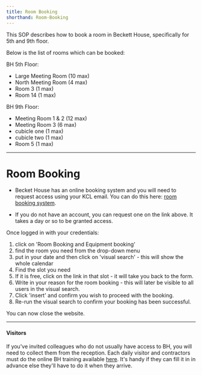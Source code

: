 ```yaml
---
title: Room Booking
shorthand: Room-Booking
---
```


This SOP describes how to book a room in Beckett House, specifically for 5th and 9th floor.

Below is the list of rooms which can be booked:

BH 5th Floor:
- Large Meeting Room (10 max)
- North Meeting Room (4 max)
- Room 3 (1 max)
- Room 14 (1 max)
 
BH 9th Floor:
- Meeting Room 1 & 2 (12 max)
- Meeting Room 3 (6 max)
- cubicle one (1 max)
- cubicle two (1 max)
- Room 5 (1 max)

***

# Room Booking

- Becket House has an online booking system and you will need to request access using your KCL email.
You can do this here: [room booking system](https://www.isd.kcl.ac.uk/internal/roombooking/login.php).

- If you do not have an account, you can request one on the link above. It takes a day or so to be granted access.

Once logged in with your credentials:

1. click on 'Room Booking and Equipment booking'
2. find the room you need from the drop-down menu
3. put in your date and then click on 'visual search' - this will show the whole calendar
4. Find the slot you need
5. If it is free, click on the link in that slot - it will take you back to the form.
6. Write in your reason for the room booking - this will later be visible to all users in the visual search.
7. Click 'insert' and confirm you wish to proceed with the booking. 
8. Re-run the visual search to confirm your booking has been successful. 

You can now close the website.

***

#### Visitors

If you've invited colleagues who do not usually have access to BH, you will need to collect them from the reception. 
Each daily visitor and contractors must do the online BH training available [here](https://forms.office.com/Pages/ResponsePage.aspx?id=g5k9SjbpN0iVUp2RJqkusKnSgjC8bPJBr_4Ws8XbUAlUOUtDNEU3SFhPT1JURllMSVFUSTdXTEQ4Uy4u). 
It's handy if they can fill it in in advance else they'll have to do it when they arrive.
